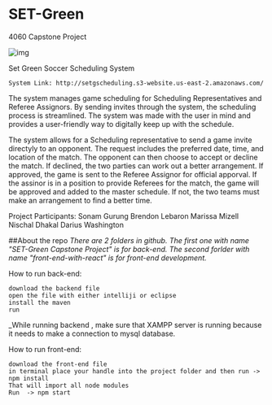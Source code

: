 # SET-Green

4060 Capstone Project

![img](https://drive.google.com/file/d/1VKqi3HM6PjRZGQu3I385A6n2MVb43Lkg/view?usp=sharing)


Set Green Soccer Scheduling System

	System Link: http://setgscheduling.s3-website.us-east-2.amazonaws.com/



The system manages game scheduling for Scheduling Representatives and Referee Assignors. 
By sending invites through the system, the scheduling process is streamlined. The system
was made with the user in mind and provides a user-friendly way to digitally keep up with 
the schedule.


The system allows for a Scheduling representative to send a game invite directyly to an opponent.
The request includes the preferred date, time, and location of the match.
The opponent can then choose to accept or decline the match. 
If declined, the two parties can work out a better arrangement.
If approved, the game is sent to the Referee  Assignor for official apporval.
If the assinor is in a position to provide Referees for the match, the game will be approved and
added to the master schedule.
If not, the two teams must make an arrangement to find a better time. 

Project Participants:
Sonam Gurung
Brendon Lebaron
Marissa Mizell
Nischal Dhakal
Darius Washington


##About the repo
_There are 2 folders in github. The first one with name "SET-Green Capstone Project" is for back-end.
The second forlder with name "front-end-with-react" is for front-end development._

How to run back-end:

```
download the backend file
open the file with either intelliji or eclipse
install the maven
run
```

\_While running backend , make sure that XAMPP server is running because it needs to make a connection to mysql database.

How to run front-end:

```
download the front-end file
in terminal place your handle into the project folder and then run -> npm install
That will import all node modules
Run  -> npm start
```
